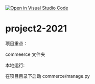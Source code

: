 [![Open in Visual Studio Code](https://classroom.github.com/assets/open-in-vscode-c66648af7eb3fe8bc4f294546bfd86ef473780cde1dea487d3c4ff354943c9ae.svg)](https://classroom.github.com/online_ide?assignment_repo_id=9612972&assignment_repo_type=AssignmentRepo)
# project2-2021


项目重点：

commeerce 文件夹

本地运行:

在项目目录下启动 commerce/manage.py
